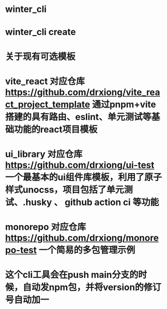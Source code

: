 # winter_cli

# winter_cli create <projectName>

# 关于现有可选模板

# vite_react  对应仓库 https://github.com/drxiong/vite_react_project_template 通过pnpm+vite搭建的具有路由、eslint、单元测试等基础功能的react项目模板

# ui_library 对应仓库 https://github.com/drxiong/ui-test 一个最基本的ui组件库模板，利用了原子样式unocss，项目包括了单元测试、.husky 、 github action ci 等功能

# monorepo 对应仓库 https://github.com/drxiong/monorepo-test 一个简易的多包管理示例


# 这个cli工具会在push main分支的时候，自动发npm包，并将version的修订号自动加一
